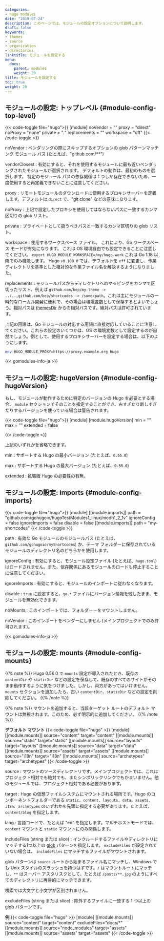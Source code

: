 ```yaml
---
categories:
- hugo modules
date: "2019-07-24"
description: このページでは、モジュールの設定オプションについて説明します。
draft: false
keywords:
- themes
- source
- organization
- directories
linktitle: モジュールを設定する
menu:
  docs:
    parent: modules
    weight: 20
title: モジュールを設定する
toc: true
weight: 20
---
```


## モジュールの設定: トップレベル {#module-config-top-level}

{{< code-toggle file="hugo">}}
[module]
noVendor = ""
proxy = "direct"
noProxy = "none"
private = "*.*"
replacements = ""
workspace = "off"
{{< /code-toggle >}}

noVendor
: ベンダリングの際にスキップするオプションの glob パターンマッチング モジュール パス (たとえば、"github.com/**") 

vendorClosest
: 有効にすると、それを使用するモジュールに最も近いベンダリングされたモジュールが選択されます。 デフォルトの動作は、最初のものを選択します。 特定のモジュール パスの依存関係は 1 つしか存在できないため、一度使用すると再定義できないことに注意してください。

proxy
: リモートモジュールのダウンロードに使用するプロキシサーバーを定義します。デフォルトは `direct` で、"git clone" などの意味になります。

noProxy
: 上記で設定したプロキシを使用してはならないパスに一致するカンマ区切りの glob リスト。

private
: プライベートとして扱うべきパスと一致するカンマ区切りの glob リスト。

workspace
: 使用するワークスペース ファイル。 これにより、Go ワークスペース モードが有効になります。 これは OS 環境経由でも設定できることに注意してください。 `export HUGO_MODULE_WORKSPACE=/my/hugo.work` これは Go 1.18 以降でのみ機能します。 Hugo `v0.109.0` では、デフォルトを `off` に変更し、作業ディレクトリを基準とした相対的な作業ファイル名を解決するようになりました。

replacements
: モジュールパスからディレクトリへのマッピングをカンマで区切ったリスト、例えば `github.com/bep/my-theme -> ../..,github.com/bep/shortcodes -> /some/path`。これは主にモジュールの一時的なローカル開発に便利で、その場合は環境変数として保存するとよいでしょう。相対パスは [themesDir](/getting-started/configuration/#all-configuration-settings) からの相対パスです。絶対パスは許可されています。

上記の用語は、Go モジュールの対応する用語に直接対応していることに注意してください。これらの設定のいくつかは、OS の環境変数として設定するのが自然でしょう。例として、使用するプロキシサーバーを設定する場合は、以下のようにします。

```bash
env HUGO_MODULE_PROXY=https://proxy.example.org hugo
```

{{< gomodules-info-ja >}}

## モジュールの設定: hugoVersion {#module-config-hugoVersion}

もし、モジュールが動作するために特定のバージョンの Hugo を必要とする場合、 `module` セクションでそのことを指定することができ、古すぎたり新しすぎたりするバージョンを使っている場合は警告されます。

{{< code-toggle file="hugo">}}
[module]
[module.hugoVersion]
  min = ""
  max = ""
  extended = false

{{< /code-toggle >}}

上記のいずれかを省略できます。

min
: サポートする Hugo の最小バージョン (たとえば、`0.55.0`)

max
: サポートする Hugo の最大バージョン (たとえば、`0.55.0`)

extended
: 拡張版 Hugo の必要性の有無。

## モジュールの設定: imports {#module-config-imports}

{{< code-toggle file="hugo">}}
[module]
[[module.imports]]
  path = "github.com/gohugoio/hugoTestModules1_linux/modh1_2_1v"
  ignoreConfig = false
  ignoreImports = false
  disable = false
[[module.imports]]
  path = "my-shortcodes"
{{< /code-toggle >}}

path
: 有効な Go モジュールのモジュールパス (たとえば、`github.com/gohugoio/myShortcodes`) か、テーマ フォルダーに保存されているモジュールのディレクトリ名のどちらかを使用します。

ignoreConfig
: 有効にすると、モジュール設定ファイル (たとえば、`hugo.toml`) はロードされません。また、依存関係にあるモジュールのロードも停止することに注意してください。

ignoreImports
: 有効にすると、モジュールのインポートに従わなくなります。

disable
: `true` に設定すると、`go.*` ファイルにバージョン情報を残したまま、モジュールを無効化できます。

noMounts
: このインポートでは、フォルダーーをマウントしません。

noVendor
: このインポートをベンダーにしません (メインプロジェクトでのみ許可されます)。

{{< gomodules-info-ja >}}

## モジュールの設定: mounts {#module-config-mounts}

{{% note %}}
Hugo 0.56.0 で `mounts` 設定が導入されたとき、既存の `contentDir` や `staticDir` などの設定を保存して、既存のすべてのサイトがそのまま動作するように気をつけました。しかし、両方があってはいけません。`mounts` セクションを追加したら、古い `contentDir`、`staticDir` などの設定を削除してください。
{{% /note %}}

{{% note %}}
マウントを追加すると、当該ターゲット ルートのデフォルト マウントは無視されます。このため、必ず明示的に追加してください。
{{% /note %}}

**デフォルト マウント**
{{< code-toggle file="hugo" >}}
[module]
[[module.mounts]]
    source="content"
    target="content"
[[module.mounts]]
    source="static"
    target="static"
[[module.mounts]]
    source="layouts"
    target="layouts"
[[module.mounts]]
    source="data"
    target="data"
[[module.mounts]]
    source="assets"
    target="assets"
[[module.mounts]]
    source="i18n"
    target="i18n"
[[module.mounts]]
    source="archetypes"
    target="archetypes"
{{< /code-toggle >}}

source
: マウントのソースディレクトリです。メインプロジェクトでは、これはプロジェクト相対でも絶対でも、またシンボリックリンクでもかまいません。他のモジュールでは、プロジェクト相対である必要があります。

target
: Hugo の仮想ファイルシステムにマウントされる場所です。Hugo のコンポーネントフォルダーである `static`、`content`、`layouts`、`data`、`assets`、`i18n`、`archetypes` のいずれかを先頭に指定する必要があります。たとえば、 `content/blog` を指定します。

lang
: 言語コードで、たとえば "en" を指定します。マルチホストモードでは、 `content` マウントと `static` マウントにのみ関係します。

includeFiles (string または slice)
: インクルードするファイルやディレクトリにマッチする1つ以上の [glob](https://github.com/gobwas/glob) パターンを指定します。 `excludeFiles` が設定されていない場合は、 `includeFiles` にマッチするファイルがマウントされます。

glob パターンは `source` ルートから始まるファイル名にマッチし、Windows でも Unix スタイルのスラッシュを持つはずです。`/` はマウントルートにマッチし、`**` はスーパー アスタリスクとして、たとえば `/posts/**.jpg` のようにすべてのディレクトリに再帰的にマッチできます。

検索では大文字と小文字が区別されません。

excludeFiles (string または slice)
: 除外するファイルに一致する 1 つ以上の glob パターンです。

**例**
{{< code-toggle file="hugo" >}}
[module]
[[module.mounts]]
    source="content"
    target="content"
    excludeFiles="docs/*"
[[module.mounts]]
    source="node_modules"
    target="assets"
[[module.mounts]]
    source="assets"
    target="assets"
{{< /code-toggle >}}
